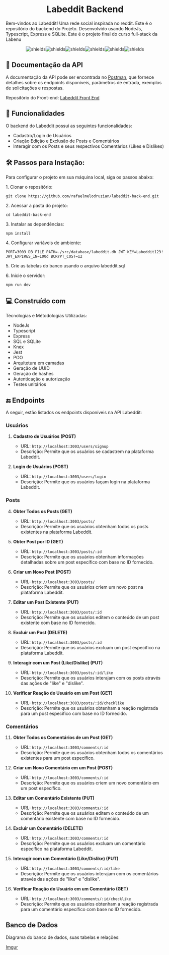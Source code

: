 <h1 align="center" id="title">Labeddit Backend</h1>

<p id="description">Bem-vindos ao Labeddit! Uma rede social inspirada no reddit. Este é o repositório do backend do Projeto. Desenvolvido usando NodeJs, Typescript, Express e SQLite. Este é o projeto final do curso full-stack da Labenu </p>

<p align="center"><img src="https://img.shields.io/badge/node.js-6DA55F?style=for-the-badge&amp;logo=node.js&amp;logoColor=white" alt="shields"><img src="https://img.shields.io/badge/typescript-%23007ACC.svg?style=for-the-badge&amp;logo=typescript&amp;logoColor=white" alt="shields"><img src="https://img.shields.io/badge/express.js-%23404d59.svg?style=for-the-badge&amp;logo=express&amp;logoColor=%2361DAFB" alt="shields"><img src="https://img.shields.io/badge/sqlite-%2307405e.svg?style=for-the-badge&amp;logo=sqlite&amp;logoColor=white" alt="shields"><img src="https://img.shields.io/badge/-jest-%23C21325?style=for-the-badge&amp;logo=jest&amp;logoColor=white" alt="shields"><img src="https://img.shields.io/badge/Postman-FF6C37?style=for-the-badge&amp;logo=postman&amp;logoColor=white" alt="shields"></p>

<h2>📜 Documentação da API</h2>

A documentação da API pode ser encontrada no [Postman](https://documenter.getpostman.com/view/27736274/2s9YC4TXck), que fornece detalhes sobre os endpoints disponíveis, parâmetros de entrada, exemplos de solicitações e respostas.

Repositório do Front-end: [Labeddit Front End](https://github.com/rafaelmelodruzian/labeddit-front-end)
  
<h2>🧐 Funcionalidades</h2>

O backend do Labeddit possui as seguintes funcionalidades:

*   Cadastro/Login de Usuários
*   Criação Edição e Exclusão de Posts e Comentários
*   Interagir com os Posts e seus respectivos Comentários (Likes e Dislikes)

<h2>🛠️ Passos para Instação:</h2>

Para configurar o projeto em sua máquina local, siga os passos abaixo:

<p>1. Clonar o repositório:</p>

```
git clone https://github.com/rafaelmelodruzian/labeddit-back-end.git
```

<p>2. Acessar a pasta do projeto:</p>

```
cd labeddit-back-end
```

<p>3. Instalar as dependências:</p>

```
npm install
```

<p>4. Configurar variáveis de ambiente:</p>

```
PORT=3003 DB_FILE_PATH=./src/database/labeddit.db JWT_KEY=Labeddit123! JWT_EXPIRES_IN=100d BCRYPT_COST=12
```

<p>5. Crie as tabelas do banco usando o arquivo labeddit.sql</p>

<p>6. Inicie o servidor:</p>

```
npm run dev
```

    
<h2>💻 Construído com</h2>

Técnologias e Métodologias Utilizadas:

*   NodeJs
*   Typescript
*   Express
*   SQL e SQLite
*   Knex
*   Jest
*   POO
*   Arquitetura em camadas
*   Geração de UUID
*   Geração de hashes
*   Autenticação e autorização
*   Testes unitários

<h2>🔚 Endpoints</h2>

A seguir, estão listados os endpoints disponíveis na API Labeddit:

### Usuários

1. **Cadastro de Usuários (POST)**
   - URL: `http://localhost:3003/users/signup`
   - Descrição: Permite que os usuários se cadastrem na plataforma Labeddit.

2. **Login de Usuários (POST)**
   - URL: `http://localhost:3003/users/login`
   - Descrição: Permite que os usuários façam login na plataforma Labeddit.

### Posts

4. **Obter Todos os Posts (GET)**
   - URL: `http://localhost:3003/posts/`
   - Descrição: Permite que os usuários obtenham todos os posts existentes na plataforma Labeddit.

5. **Obter Post por ID (GET)**
   - URL: `http://localhost:3003/posts/:id`
   - Descrição: Permite que os usuários obtenham informações detalhadas sobre um post específico com base no ID fornecido.

6. **Criar um Novo Post (POST)**
   - URL: `http://localhost:3003/posts/`
   - Descrição: Permite que os usuários criem um novo post na plataforma Labeddit.

7. **Editar um Post Existente (PUT)**
   - URL: `http://localhost:3003/posts/:id`
   - Descrição: Permite que os usuários editem o conteúdo de um post existente com base no ID fornecido.

8. **Excluir um Post (DELETE)**
   - URL: `http://localhost:3003/posts/:id`
   - Descrição: Permite que os usuários excluam um post específico na plataforma Labeddit.

9. **Interagir com um Post (Like/Dislike) (PUT)**
   - URL: `http://localhost:3003/posts/:id/like`
   - Descrição: Permite que os usuários interajam com os posts através das ações de "like" e "dislike".

10. **Verificar Reação do Usuário em um Post (GET)**
    - URL: `http://localhost:3003/posts/:id/checklike`
    - Descrição: Permite que os usuários obtenham a reação registrada para um post específico com base no ID fornecido.

### Comentários

11. **Obter Todos os Comentários de um Post (GET)**
    - URL: `http://localhost:3003/comments/:id`
    - Descrição: Permite que os usuários obtenham todos os comentários existentes para um post específico.

12. **Criar um Novo Comentário em um Post (POST)**
    - URL: `http://localhost:3003/comments/:id`
    - Descrição: Permite que os usuários criem um novo comentário em um post específico.

13. **Editar um Comentário Existente (PUT)**
    - URL: `http://localhost:3003/comments/:id`
    - Descrição: Permite que os usuários editem o conteúdo de um comentário existente com base no ID fornecido.

14. **Excluir um Comentário (DELETE)**
    - URL: `http://localhost:3003/comments/:id`
    - Descrição: Permite que os usuários excluam um comentário específico na plataforma Labeddit.

15. **Interagir com um Comentário (Like/Dislike) (PUT)**
    - URL: `http://localhost:3003/comments/:id/like`
    - Descrição: Permite que os usuários interajam com os comentários através das ações de "like" e "dislike".

16. **Verificar Reação do Usuário em um Comentário (GET)**
    - URL: `http://localhost:3003/comments/:id/checklike`
    - Descrição: Permite que os usuários obtenham a reação registrada para um comentário específico com base no ID fornecido.

<h2>Banco de Dados</h2>

Diagrama do banco de dados, suas tabelas e relações:

[Imgur](https://imgur.com/DX3Q8Bj)
